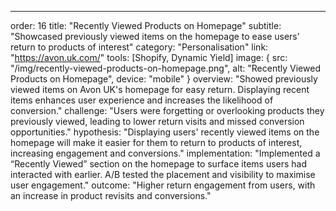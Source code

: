 ---
order: 16
title: "Recently Viewed Products on Homepage"
subtitle: "Showcased previously viewed items on the homepage to ease users’ return to products of interest"
category: "Personalisation"
link: "https://avon.uk.com/"
tools: [Shopify, Dynamic Yield]
image: {
    src: "/img/recently-viewed-products-on-homepage.png",
    alt: "Recently Viewed Products on Homepage",
    device: "mobile"
}
overview: "Showed previously viewed items on Avon UK's homepage for easy return. Displaying recent items enhances user experience and increases the likelihood of conversion."
challenge: "Users were forgetting or overlooking products they previously viewed, leading to lower return visits and missed conversion opportunities."
hypothesis: "Displaying users' recently viewed items on the homepage will make it easier for them to return to products of interest, increasing engagement and conversions."
implementation: "Implemented a “Recently Viewed” section on the homepage to surface items users had interacted with earlier. A/B tested the placement and visibility to maximise user engagement."
outcome: "Higher return engagement from users, with an increase in product revisits and conversions."
